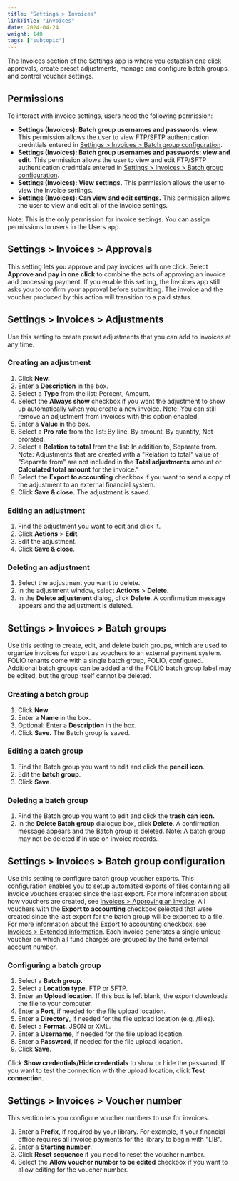 ```yaml
---
title: "Settings > Invoices"
linkTitle: "Invoices"
date: 2024-04-24
weight: 140
tags: ["subtopic"]   
---
```


The Invoices section of the Settings app is where you establish one click approvals, create preset adjustments, manage and configure batch groups, and control voucher settings. 


## Permissions

To interact with invoice settings, users need the following permission: 

*   **Settings (Invoices): Batch group usernames and passwords: view.** This permission allows the user to view FTP/SFTP authentication credntials entered in [Settings \> Invoices \> Batch group configuration](../settings/settings_invoices/settings_invoices/#settings--invoices--batch-group-configuration/).
*   **Settings (Invoices): Batch group usernames and passwords: view and edit.** This permission allows the user to view and edit FTP/SFTP authentication credntials entered in [Settings \> Invoices \> Batch group configuration](../settings/settings_invoices/settings_invoices/#settings--invoices--batch-group-configuration/).
*   **Settings (Invoices): View settings.** This permission allows the user to view the Invoice settings. 
*   **Settings (Invoices): Can view and edit settings.** This permission allows the user to view and edit all of the Invoice settings. 

Note: This is the only permission for invoice settings. You can assign permissions to users in the Users app. 


## Settings > Invoices > Approvals

This setting lets you approve and pay invoices with one click. Select **Approve and pay in one click** to combine the acts of approving an invoice and processing payment. If you enable this setting, the Invoices app still asks you to confirm your approval before submitting. The invoice and the voucher produced by this action will transition to a paid status.


## Settings > Invoices > Adjustments 

Use this setting to create preset adjustments that you can add to invoices at any time. 


### Creating an adjustment



1. Click **New.** 
2. Enter a **Description** in the box. 
3. Select a **Type** from the list: Percent, Amount. 
4. Select the **Always show** checkbox if you want the adjustment to show up automatically when you create a new invoice. Note: You can still remove an adjustment from invoices with this option enabled. 
5. Enter a **Value** in the box. 
6. Select a **Pro rate** from the list: By line, By amount, By quantity, Not prorated.  
7. Select a **Relation to total** from the list: In addition to, Separate from. Note: Adjustments that are created with a "Relation to total" value of "Separate from" are not included in the **Total adjustments** amount or **Calculated total amount** for the invoice."  
8. Select the **Export to accounting** checkbox if you want to send a copy of the adjustment to an external financial system. 
9. Click **Save & close.** The adjustment is saved. 


### Editing an adjustment



1. Find the adjustment you want to edit and click it. 
2. Click **Actions** > **Edit**. 
3. Edit the adjustment. 
4. Click **Save & close**. 


### Deleting an adjustment 



1. Select the adjustment you want to delete. 
2. In the adjustment window, select **Actions** > **Delete**. 
3. In the **Delete adjustment** dialog, click **Delete**. A confirmation message appears and the adjustment is deleted. 


## Settings > Invoices > Batch groups

Use this setting to create, edit, and delete batch groups, which are used to organize invoices for export as vouchers to an external payment system. FOLIO tenants come with a single batch group, FOLIO, configured. Additional batch groups can be added and the FOLIO batch group label may be edited, but the group itself cannot be deleted.


### Creating a batch group


1. Click **New.** 
2. Enter a **Name** in the box.
3. Optional: Enter a **Description** in the box. 
4. Click **Save.** The Batch group is saved. 


### Editing a batch group


1. Find the Batch group you want to edit and click the **pencil icon**. 
2. Edit the **batch group**. 
3. Click **Save**. 


### Deleting a batch group



1. Find the Batch group you want to edit and click the **trash can icon.** 
2. In the **Delete Batch group** dialogue box, click **Delete**. A confirmation message appears and the Batch group is deleted. Note: A batch group may not be deleted if in use on invoice records.


## Settings > Invoices > Batch group configuration

Use this setting to configure batch group voucher exports. This configuration enables you to setup automated exports of files containing all invoice vouchers created since the last export. For more information about how vouchers are created, see  [Invoices > Approving an invoice](../acquisitions/invoices/#approving-an-invoice).  All vouchers with the **Export to accounting** checkbox selected that were created since the last export for the batch group will be exported to a file. For more information about the Export to accounting checkbox, see  [Invoices > Extended information](../acquisitions/invoices/#extended-information).  Each invoice generates a single unique voucher on which all fund charges are grouped by the fund external account number. 



### Configuring a batch group

1. Select a **Batch group.**
2. Select a **Location type.** FTP or SFTP.
3. Enter an **Upload location.** If this box is left blank, the export downloads the file to your computer.
4. Enter a **Port**, if needed for the file upload location.
5. Enter a **Directory**, if needed for the file upload location (e.g. /files).
6. Select a **Format.** JSON or XML. 
7. Enter a **Username**, if needed for the file upload location.
8. Enter a **Password**, if needed for the file upload location. 
9. Click **Save**. 

Click **Show credentials/Hide credentials** to show or hide the password. If you want to test the connection with the upload location, click **Test connection**. 



## Settings > Invoices > Voucher number

This section lets you configure voucher numbers to use for invoices. 

1. Enter a **Prefix**, if required by your library. For example, if your financial office requires all invoice payments for the library to begin with "LIB". 
2. Enter a **Starting number**.
3. Click **Reset sequence** if you need to reset the voucher number. 
4. Select the **Allow voucher number to be edited** checkbox if you want to allow editing for the voucher number. 
